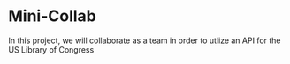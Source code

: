 # Mini-Collab

In this project, we will collaborate as a team in order to utlize an API for the US Library of Congress